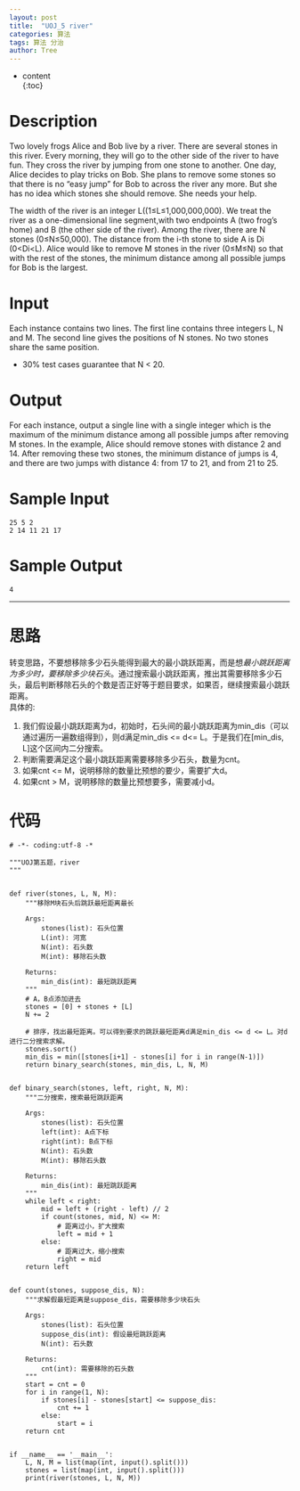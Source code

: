 ```yaml
---
layout: post                                                    
title:  "UOJ_5 river"
categories: 算法
tags: 算法 分治
author: Tree
---
```


* content                                                       
{:toc}

# Description
Two lovely frogs Alice and Bob live by a river. There are several stones in this river. Every morning, they will go to the other side of the river to have fun. They cross the river by jumping from one stone to another. One day, Alice decides to play tricks on Bob. She plans to remove some stones so that there is no “easy jump” for Bob to across the river any more. But she has no idea which stones she should remove. She needs your help.

The width of the river is an integer L((1≤L≤1,000,000,000). We treat the river as a one-dimensional line segment,with two endpoints A (two frog’s home) and B (the other side of the river). Among the river, there are N stones (0≤N≤50,000). The distance from the i-th stone to side A is Di (0<Di<L). Alice would like to remove M stones in the river (0≤M≤N) so that with the rest of the stones, the minimum distance among all possible jumps for Bob is the largest.

# Input
Each instance contains two lines. The first line contains three integers L, N and M. The second line gives the positions of N stones. No two stones share the same position. <br />
* 30% test cases guarantee that N < 20.

# Output
For each instance, output a single line with a single integer which is the maximum of the minimum distance among all possible jumps after removing M stones. In the example, Alice should remove stones with distance 2 and 14. After removing these two stones, the minimum distance of jumps is 4, and there are two jumps with distance 4: from 17 to 21, and from 21 to 25.

# Sample Input
```
25 5 2
2 14 11 21 17
```

# Sample Output
```
4
```

---

# 思路
转变思路，不要想移除多少石头能得到最大的最小跳跃距离，而是想*最小跳跃距离为多少时，要移除多少块石头*。通过搜索最小跳跃距离，推出其需要移除多少石头，最后判断移除石头的个数是否正好等于题目要求，如果否，继续搜索最小跳跃距离。<br />
具体的: <br />
1. 我们假设最小跳跃距离为d，初始时，石头间的最小跳跃距离为min_dis（可以通过遍历一遍数组得到），则d满足min_dis <= d<= L。于是我们在[min_dis, L]这个区间内二分搜索。
2. 判断需要满足这个最小跳跃距离需要移除多少石头，数量为cnt。
3. 如果cnt <= M，说明移除的数量比预想的要少，需要扩大d。
4. 如果cnt > M，说明移除的数量比预想要多，需要减小d。

# 代码
```
# -*- coding:utf-8 -*

"""UOJ第五题，river
"""


def river(stones, L, N, M):
    """移除M块石头后跳跃最短距离最长

    Args:
        stones(list): 石头位置
        L(int): 河宽
        N(int): 石头数
        M(int): 移除石头数

    Returns:
        min_dis(int): 最短跳跃距离
    """
    # A，B点添加进去
    stones = [0] + stones + [L]
    N += 2

    # 排序，找出最短距离。可以得到要求的跳跃最短距离d满足min_dis <= d <= L。对d进行二分搜索求解。
    stones.sort()
    min_dis = min([stones[i+1] - stones[i] for i in range(N-1)])
    return binary_search(stones, min_dis, L, N, M)


def binary_search(stones, left, right, N, M):
    """二分搜索，搜索最短跳跃距离

    Args:
        stones(list): 石头位置
        left(int): A点下标
        right(int): B点下标
        N(int): 石头数
        M(int): 移除石头数

    Returns:
        min_dis(int): 最短跳跃距离
    """
    while left < right:
        mid = left + (right - left) // 2
        if count(stones, mid, N) <= M:
            # 距离过小，扩大搜索
            left = mid + 1
        else:
            # 距离过大，缩小搜索
            right = mid
    return left


def count(stones, suppose_dis, N):
    """求解假最短距离是suppose_dis，需要移除多少块石头

    Args:
        stones(list): 石头位置
        suppose_dis(int): 假设最短跳跃距离
        N(int): 石头数

    Returns:
        cnt(int): 需要移除的石头数
    """
    start = cnt = 0
    for i in range(1, N):
        if stones[i] - stones[start] <= suppose_dis:
            cnt += 1
        else:
            start = i
    return cnt


if __name__ == '__main__':
    L, N, M = list(map(int, input().split()))
    stones = list(map(int, input().split()))
    print(river(stones, L, N, M))

```